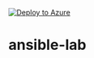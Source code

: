 [![Deploy to Azure](https://aka.ms/deploytoazurebutton)](https://portal.azure.com/#create/Microsoft.Template/uri/https%3A%2F%2Fraw.githubusercontent.com%2FJeffBrownTech%2Fansible-lab%2Fmain%2Fdeploy-ansible-lab.json)

# ansible-lab
